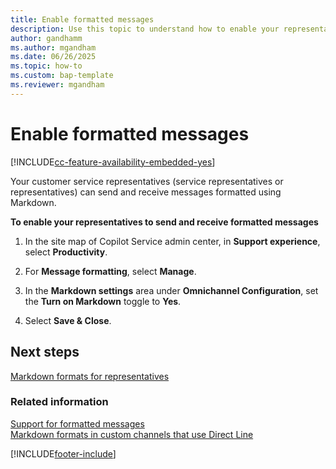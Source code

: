 ```yaml
---
title: Enable formatted messages
description: Use this topic to understand how to enable your representatives to send and receive formatted messages in Omnichannel for Customer Service.
author: gandhamm
ms.author: mgandham
ms.date: 06/26/2025
ms.topic: how-to
ms.custom: bap-template
ms.reviewer: mgandham
---
```


# Enable formatted messages

[!INCLUDE[cc-feature-availability-embedded-yes](../../includes/cc-feature-availability-embedded-yes.md)]

Your customer service representatives (service representatives or representatives) can send and receive messages formatted using Markdown.

**To enable your representatives to send and receive formatted messages**

1. In the site map of Copilot Service admin center, in **Support experience**, select **Productivity**.

1. For **Message formatting**, select **Manage**.

1. In the **Markdown settings** area under **Omnichannel Configuration**, set the **Turn on Markdown** toggle to **Yes**.

1. Select **Save & Close**.

## Next steps

[Markdown formats for representatives](../use/markdown-formats-agents.md)  

### Related information

[Support for formatted messages](card-support-in-channels.md#support-for-formatted-messages)  
[Markdown formats in custom channels that use Direct Line](../develop/bring-your-own-channel.md#markdown-formats-in-custom-channels)  

[!INCLUDE[footer-include](../../includes/footer-banner.md)]
